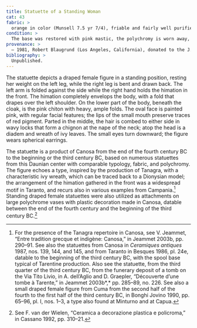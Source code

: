 ```yaml
---
title: Statuette of a Standing Woman
cat: 43
fabric: >
  orange in color (Munsell 7.5 yr 7/4), friable and fairly well purified, with small reflective inclusions; extensive traces of polychromy over a thick layer of white ground: brownish red (hair), pink (complexion, himation, and chiton), light blue (leaves of the wreath), and red (mouth).[^1] The body and head were made with two bivalve molds. There are two small holes on the shoulder and an oval-shaped hole in the back.[^2]
condition: >
  The base was restored with pink mastic, the polychromy is worn away, and there are a number of blackish stains on the surface.
provenance: >
  – 1981, Robert Blaugrund (Los Angeles, California), donated to the J. Paul Getty Museum, 1981.
bibliography: >
  Unpublished.
---
```

The statuette depicts a draped female figure in a standing position,
resting her weight on the left leg, while the right leg is bent and
drawn back. The left arm is folded against the side while the right hand
holds the himation in the front. The himation completely envelops the
body, with a fold that drapes over the left shoulder. On the lower part
of the body, beneath the cloak, is the pink chiton with heavy, ample
folds. The oval face is painted pink, with regular facial features; the
lips of the small mouth preserve traces of red pigment. Parted in the
middle, the hair is combed to either side in wavy locks that form a
chignon at the nape of the neck; atop the head is a diadem and wreath of
ivy leaves. The small eyes turn downward; the figure wears spherical
earrings.

The statuette is a product of Canosa from the end of the fourth century
<span class="smcaps">BC</span> to the beginning or the
third century <span class="smcaps">BC</span>, based on
numerous statuettes from this Daunian center with comparable typology,
fabric, and polychromy. The figure echoes a type, inspired by the
production of Tanagra, with a characteristic ivy wreath, which can be
traced back to a Dionysian model; the arrangement of the himation
gathered in the front was a widespread motif in Taranto, and recurs also
in various examples from Campania.[^3] Standing draped female statuettes
were also utilized as attachments on large polychrome vases with plastic
decoration made in Canosa, datable between the end of the fourth century
and the beginning of the third century <span
class="smcaps">BC.</span>[^4]

[^1]: The undercoat for the polychromy, as found in other examples, is
    made of unfired kaolinite; see F. Van der Wielen-van Ommeren, “La
    céramique hellénistique de Canosa: Techniques de fabrication,” in
    *Proceedings of the Third* *Symposium on Ancient Greek and Related
    Pottery, Copenhagen, August 31–September 4, 1987* (Copenhagen,
    1988), pp. 665–73.

[^2]: For the presence of holes on the shoulders, see the example in
    <span class="smcaps">*Ceramiques antiques*
    1987,</span> no. 107, said to be for the insertion of small metal
    ornaments.

[^3]: For the presence of the Tanagra repertoire in Canosa, see V.
    Jeammet, “Entre tradition grecque et indigène: Canosa,” in <span
    class="smcaps">Jeammet 2003</span>b, pp. 290–91.
    See also the statuettes from Canosa in <span
    class="smcaps">*Ceramiques antiques* 1987,</span>
    nos. 139, 144, and 145, and from Taranto in <span
    class="smcaps">Besques</span> 1986, pl. 24e,
    datable to the beginning of the third century <span
    class="smcaps">BC</span>, with the spool base
    typical of Tarentine production. Also see the statuette, from the
    third quarter of the third century <span
    class="smcaps">BC,</span> from the funerary
    deposit of a tomb on the Via Tito Livio, in A. dell’Aglio and D.
    Graepler, “Découverte d’une tombe à Tarente,” in <span
    class="smcaps">Jeammet 2003</span>b*,* pp. 285–89,
    no. 226. See also a small draped female figure from Cuma from the
    second half of the fourth to the first half of the third century
    <span class="smcaps">BC</span>, in <span
    class="smcaps">Bonghi Jovino</span> 1990, pp.
    65–96, pl. I, nos. 1–3, a type also found at Minturno and at Capua.

[^4]: See F. van der Wielen, “Ceramica a decorazione plastica e
    policroma,” in <span class="smcaps">Cassano</span>
    1992, pp. 310–21.
